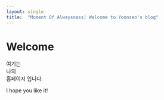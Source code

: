 ```yaml
---
layout: single
title:  "Moment Of Alwaysness| Welcome to Yoonseo's blog"
---
```


# Welcome

여기는  
나의  
홈페이지 입니다.

I hope you like it!
